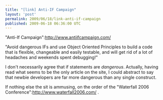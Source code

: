 ```yaml
---
title: "[link] Anti-IF Campaign"
layout: 'post'
permalink: 2009/06/18/link-anti-if-campaign
published: 2009-06-18 06:36:00 UTC
---
```

 &quot;Anti-If Campaign&quot;:http://www.antiifcampaign.com/ 

&quot;Avoid dangerous IFs and use Object Oriented Principles to build a code that is flexible, changeable and easily testable, and will get rid of a lot of headaches and weekends spent debugging!&quot;

I don't necessarily agree that if statements are _dangerous_. Actually, having read what seems to be the only article on the site, I could abstract to say that newbie developers are far more dangerous than any single construct.

If nothing else the sit is ammusing, on the order of the &quot;Waterfall 2006 Conference&quot;:http://www.waterfall2006.com/ .


